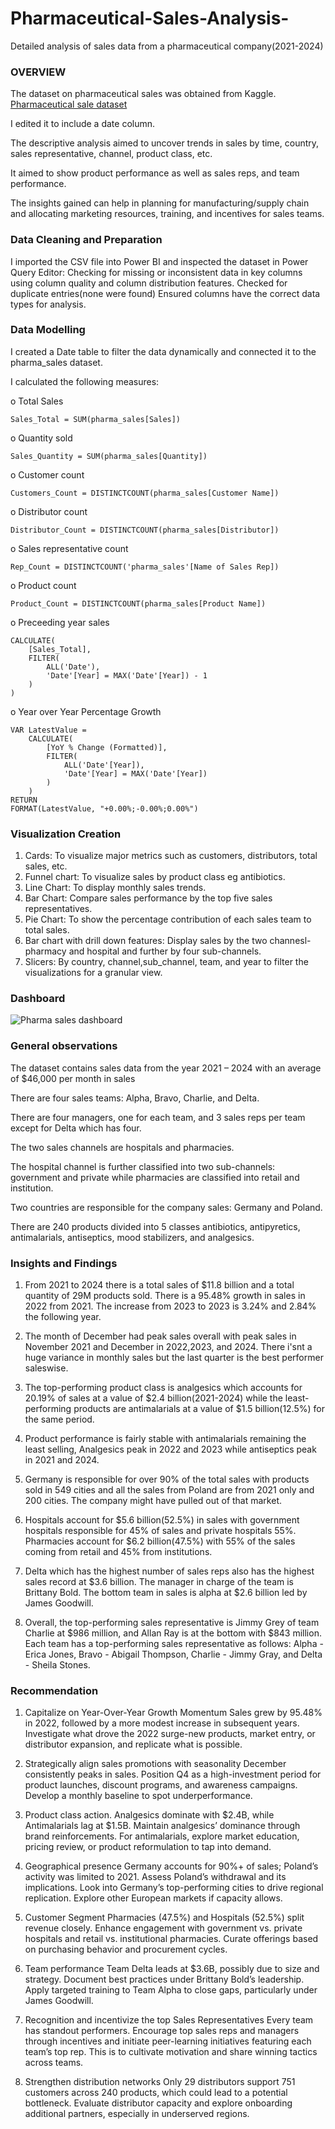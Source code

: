 # Pharmaceutical-Sales-Analysis-
Detailed analysis of sales data from a pharmaceutical company(2021-2024)

### OVERVIEW
The dataset on pharmaceutical sales was obtained from Kaggle.
[Pharmaceutical sale dataset](https://www.kaggle.com/datasets/krishangupta33/pharmaceutical-company-wholesale-retail-data)

I edited it to include a date column.

The descriptive analysis aimed to uncover trends in sales by time, country, sales representative, channel, product class, etc.

It aimed to show product performance as well as sales reps, and team performance.

The insights gained can help in planning for manufacturing/supply chain and allocating marketing resources, training, and incentives for sales teams.

### Data Cleaning and Preparation

I imported the CSV file into Power BI and inspected the dataset in Power Query Editor:
Checking for missing or inconsistent data in key columns using column quality and column distribution features.
Checked for duplicate entries(none were found)
Ensured columns have the correct data types for analysis.

### Data Modelling

I created a Date table to filter the data dynamically and connected it to the pharma_sales dataset.

I calculated the following measures:

o	Total Sales

````Sales_Total = SUM(pharma_sales[Sales])  ````

o	Quantity sold

````Sales_Quantity = SUM(pharma_sales[Quantity]) ````

o	Customer count

```` Customers_Count = DISTINCTCOUNT(pharma_sales[Customer Name]) ````

o	Distributor count

```` Distributor_Count = DISTINCTCOUNT(pharma_sales[Distributor]) ````

o	Sales representative count

````Rep_Count = DISTINCTCOUNT('pharma_sales'[Name of Sales Rep]) ````

o	Product count

````Product_Count = DISTINCTCOUNT(pharma_sales[Product Name]) ````

o	Preceeding year sales

```Revenue Previous Year = 
CALCULATE(
    [Sales_Total],
    FILTER(
        ALL('Date'),
        'Date'[Year] = MAX('Date'[Year]) - 1
    )
)
 ```
o	Year over Year Percentage Growth

````Latest YoY % Change = 
VAR LatestValue =
    CALCULATE(
        [YoY % Change (Formatted)],
        FILTER(
            ALL('Date'[Year]),
            'Date'[Year] = MAX('Date'[Year])
        )
    )
RETURN
FORMAT(LatestValue, "+0.00%;-0.00%;0.00%")
 ````

### Visualization Creation
1.	Cards: 
To visualize major metrics such as customers, distributors, total sales, etc.
2.	Funnel chart: 
To visualize sales by product class eg antibiotics.
3.	Line Chart: 
To display monthly sales trends.
4.	Bar Chart: 
Compare sales performance by the top five sales representatives.
5.	Pie Chart: 
To show the percentage contribution of each sales team to total sales.
6.	Bar chart with drill down features: 
Display sales by the two channesl-pharmacy and hospital and further by four sub-channels.
7.	Slicers: 
By country, channel,sub_channel, team, and year to filter the visualizations for a granular view.

### Dashboard

![Pharma sales dashboard](https://github.com/user-attachments/assets/292d6582-0778-4b2f-93fb-b7ccaf8b4ebc)

### General observations

The dataset contains sales data from the year 2021 – 2024 with an average of $46,000 per month in sales

There are four sales teams: Alpha, Bravo, Charlie, and Delta.

There are four managers, one for each team, and 3 sales reps per team except for Delta which has four.

The two sales channels are hospitals and pharmacies.

The hospital channel is further classified into two sub-channels: government and private while pharmacies are classified into retail and institution.

Two countries are responsible for the company sales: Germany and Poland.

There are 240 products divided into 5 classes antibiotics, antipyretics, antimalarials, antiseptics, mood stabilizers, and analgesics.

### Insights and Findings

1. From 2021 to 2024 there is a total sales of $11.8 billion and a total quantity of 29M products sold.
There is a 95.48% growth in sales in 2022 from 2021. The increase from 2023 to 2023 is 3.24% and 2.84% the following year.

2. The month of December had peak sales overall with peak sales in November 2021 and December in 2022,2023, and 2024.
There i'snt a huge variance in monthly sales but the last quarter is the best performer saleswise.

3. The top-performing product class is analgesics which accounts for 20.19% of sales at a value of $2.4 billion(2021-2024)
while the least-performing products are antimalarials at a value of $1.5 billion(12.5%) for the same period.

4. Product performance is fairly stable with antimalarials remaining the least selling, Analgesics peak in 2022 and 2023 while antiseptics peak in 2021 and 2024.

5. Germany is responsible for over 90% of the total sales with products sold in 549 cities and all the sales from Poland are from 2021 only and 200 cities.
The company might have pulled out of that market.

6. Hospitals account for $5.6 billion(52.5%) in sales with government hospitals responsible for 45% of sales and private hospitals 55%.
Pharmacies account for $6.2 billion(47.5%) with 55% of the sales coming from retail and 45% from institutions.

7. Delta which has the highest number of sales reps also has the highest sales record at $3.6 billion.
The manager in charge of the team is Brittany Bold. The bottom team in sales is alpha at $2.6 billion led by James Goodwill.

8. Overall, the top-performing sales representative is Jimmy Grey of team Charlie at $986 million, and Allan Ray is at the bottom with $843 million.
Each team has a top-performing sales representative as follows: Alpha - Erica Jones, Bravo - Abigail Thompson, Charlie - Jimmy Gray, and Delta - Sheila Stones.

### Recommendation

1. Capitalize on Year-Over-Year Growth Momentum
Sales grew by 95.48% in 2022, followed by a more modest increase in subsequent years.
Investigate what drove the 2022 surge-new products, market entry, or distributor expansion, and replicate what is possible.

2. Strategically align sales promotions with seasonality
December consistently peaks in sales.
Position Q4 as a high-investment period for product launches, discount programs, and awareness campaigns. Develop a monthly baseline to spot underperformance.

3. Product class action.
Analgesics dominate with $2.4B, while Antimalarials lag at $1.5B.
Maintain analgesics’ dominance through brand reinforcements. For antimalarials, explore market education, pricing review, or product reformulation to tap into demand.

4. Geographical presence
Germany accounts for 90%+ of sales; Poland’s activity was limited to 2021.
Assess Poland’s withdrawal and its implications. Look into Germany’s top-performing cities to drive regional replication. Explore other European markets if capacity allows.

5. Customer Segment
Pharmacies (47.5%) and Hospitals (52.5%) split revenue closely.
Enhance engagement with government vs. private hospitals and retail vs. institutional pharmacies. Curate offerings based on purchasing behavior and procurement cycles.

6. Team performance
Team Delta leads at $3.6B, possibly due to size and strategy.
Document best practices under Brittany Bold’s leadership. Apply targeted training to Team Alpha to close gaps, particularly under James Goodwill.

7. Recognition and incentivize the top Sales Representatives
Every team has standout performers.
Encourage top sales reps and managers through incentives and initiate peer-learning initiatives featuring each team’s top rep. This is to cultivate motivation and share winning tactics across teams.

8. Strengthen distribution networks
Only 29 distributors support 751 customers across 240 products, which could lead to a potential bottleneck.
Evaluate distributor capacity and explore onboarding additional partners, especially in underserved regions.
